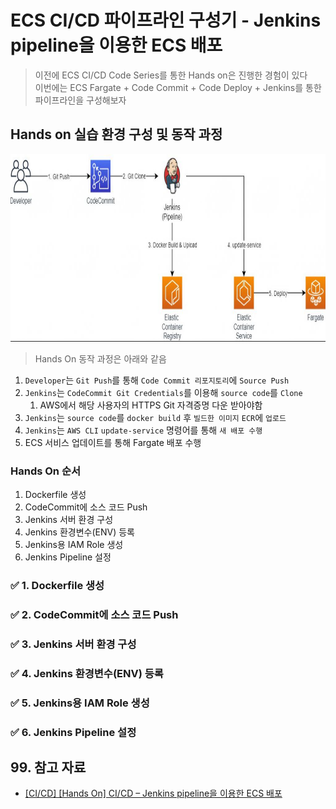 # ECS CI/CD 파이프라인 구성기 - Jenkins pipeline을 이용한 ECS 배포

> 이전에 ECS CI/CD Code Series를 통한 Hands on은 진행한 경험이 있다  
> 이번에는 ECS Fargate + Code Commit + Code Deploy + Jenkins를 통한 파이프라인을 구성해보자

## Hands on 실습 환경 구성 및 동작 과정

<img src="./img/jenkins_cicd.png" width="700px" height="300px">

> Hands On 동작 과정은 아래와 같음

1. `Developer`는 `Git Push`를 통해 `Code Commit 리포지토리`에 `Source Push`
2. `Jenkins`는 `CodeCommit Git Credentials`를 이용해 `source code`를 `Clone`
   1. AWS에서 해당 사용자의 HTTPS Git 자격증명 다운 받아야함
3. `Jenkins`는 `source code`를 `docker build` 후 `빌드한 이미지` `ECR`에 `업로드`
4. `Jenkins`는 `AWS CLI` `update-service` 명령어를 통해 `새 배포 수행`
5. ECS 서비스 업데이트를 통해 Fargate 배포 수행

### Hands On 순서

1. Dockerfile 생성
2. CodeCommit에 소스 코드 Push
3. Jenkins 서버 환경 구성
4. Jenkins 환경변수(ENV) 등록
5. Jenkins용 IAM Role 생성
6. Jenkins Pipeline 설정

### ✅ 1. Dockerfile 생성

### ✅ 2. CodeCommit에 소스 코드 Push

### ✅ 3. Jenkins 서버 환경 구성

### ✅ 4. Jenkins 환경변수(ENV) 등록

### ✅ 5. Jenkins용 IAM Role 생성

### ✅ 6. Jenkins Pipeline 설정

## 99. 참고 자료

- [[CI/CD] [Hands On] CI/CD – Jenkins pipeline을 이용한 ECS 배포](https://tech.cloud.nongshim.co.kr/2021/08/30/hands-on-ci-cd-jenkins-pipeline%EC%9D%84-%EC%9D%B4%EC%9A%A9%ED%95%9C-ecs-%EB%B0%B0%ED%8F%AC/)
